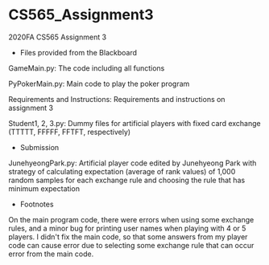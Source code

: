 # CS565_Assignment3
2020FA CS565 Assignment 3

* Files provided from the Blackboard

GameMain.py: The code including all functions

PyPokerMain.py: Main code to play the poker program

Requirements and Instructions: Requirements and instructions on assignment 3

Student1, 2, 3.py: Dummy files for artificial players with fixed card exchange (TTTTT, FFFFF, FFTFT, respectively)


* Submission

JunehyeongPark.py: Artificial player code edited by Junehyeong Park with strategy of calculating expectation (average of rank values) of 1,000 random samples for each exchange rule and choosing the rule that has minimum expectation


* Footnotes

On the main program code, there were errors when using some exchange rules, and a minor bug for printing user names when playing with 4 or 5 players. I didn't fix the main code, so that some answers from my player code can cause error due to selecting some exchange rule that can occur error from the main code.
